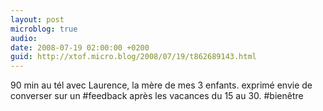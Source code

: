 ```yaml
---
layout: post
microblog: true
audio: 
date: 2008-07-19 02:00:00 +0200
guid: http://xtof.micro.blog/2008/07/19/t862689143.html
---
```

90 min au tél avec Laurence, la mère de mes 3 enfants. exprimé envie de converser sur un #feedback après les vacances du 15 au 30. #bienêtre
